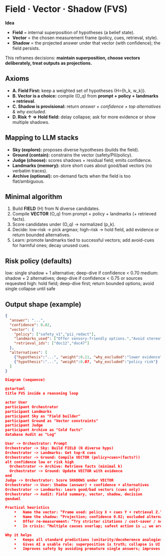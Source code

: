 # Field · Vector · Shadow (FVS)

**Idea**  
- **Field** = internal superposition of hypotheses (a belief state).  
- **Vector** = the chosen measurement frame (policy, cues, retrieval, style).  
- **Shadow** = the projected answer under that vector (with confidence); the field persists.

This reframes decisions: **maintain superposition, choose vectors deliberately, treat outputs as projections.**

## Axioms
- **A. Field First:** keep a weighted set of hypotheses \(H=\{h_k, w_k\}\).  
- **B. Vector is a choice:** compile \(O_q\) from **prompt + policy + landmarks + retrieval**.  
- **C. Shadow is provisional:** return *answer + confidence + top alternatives & why excluded*.  
- **D. Risk ↑ ⇒ Hold field:** delay collapse; ask for more evidence or show multiple shadows.

## Mapping to LLM stacks
- **Sky (explore):** proposes diverse hypotheses (builds the field).  
- **Ground (contain):** constrains the vector (safety/PII/policy).  
- **Judge (choose):** scores shadows + residual field; emits confidence.  
- **Landmarks (memory):** store short cues about good/bad vectors (no verbatim traces).  
- **Archive (optional):** on-demand facts when the field is too flat/ambiguous.

## Minimal algorithm
1) Build **FIELD** \(H\) from N diverse candidates.  
2) Compile **VECTOR** \(O_q\) from prompt + policy + landmarks (+ retrieved facts).  
3) Score candidates under \(O_q\) → normalized \(p_k\).  
4) Decide: low-risk → pick argmax; high-risk → hold field, add evidence or return bounded alternatives.  
5) Learn: promote landmarks tied to successful vectors; add avoid-cues for harmful ones; decay unused cues.

## Risk policy (defaults)

low: single shadow + 1 alternative; deep-dive if confidence < 0.70
medium: shadow + 2 alternatives; deep-dive if confidence < 0.75 or sources requested
high: hold field; deep-dive first; return bounded options; avoid single collapse until safe

## Output shape (example)
```json
{
  "answer": "...",
  "confidence": 0.82,
  "vector": {
    "policy": ["safety_v1","pii_redact"],
    "landmarks_used": ["Offer sensory-friendly options.","Avoid stereotypes."],
    "retrieval_ids": ["doc12","doc47"]
  },
  "alternatives": [
    {"hypothesis":"...", "weight":0.11, "why_excluded":"lower evidence"},
    {"hypothesis":"...", "weight":0.07, "why_excluded":"policy risk"}
  ]
}

Diagram (sequence)

@startuml
title FVS inside a reasoning loop

actor User
participant Orchestrator
participant Landmarks
participant Sky as "Field builder"
participant Ground as "Vector constraints"
participant Judge
participant Archive as "Cold facts"
database Audit as "Log"

User -> Orchestrator: Prompt
Orchestrator -> Sky: Build FIELD (N diverse hyps)
Orchestrator -> Landmarks: Get top-K cues
Orchestrator -> Ground: Compile VECTOR (policy+cues+(facts?))
alt confidence low or risk high
  Orchestrator -> Archive: Retrieve facts (minimal k)
  Orchestrator -> Ground: Update VECTOR with evidence
end
Judge -> Orchestrator: Score SHADOWS under VECTOR
Orchestrator -> User: Shadow (answer) + confidence + alternatives
Orchestrator -> Landmarks: Learn good/bad vectors (cues only)
Orchestrator -> Audit: Field summary, vector, shadow, decision
@enduml

Practical heuristics
	•	Name the vector: “Frame used: policy X + cues Y + retrieval Z.”
	•	Name the shadow: “Projection; confidence 0.82; excluded alternatives: …”
	•	Offer re-measurement: “Try stricter citations / cost-saver / novelty frames?”
	•	In crisis: “Multiple causes overlap; safest action is …; we are not collapsing to one label yet.”

Why it helps
	•	Keeps all standard predictions (unitarity/decoherence analogies) without metaphysical baggage.
	•	Gives AI a usable rule: superposition is truth; collapse is UI.
	•	Improves safety by avoiding premature single answers; improves clarity by exposing frames.
